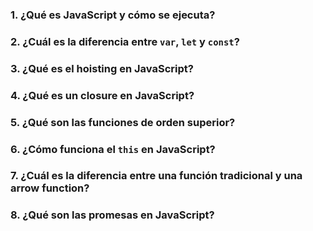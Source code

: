 ### 1\. **¿Qué es JavaScript y cómo se ejecuta?**
### 2\. **¿Cuál es la diferencia entre `var`, `let` y `const`?**
### 3\. **¿Qué es el hoisting en JavaScript?**
### 4\. **¿Qué es un closure en JavaScript?**
### 5\. **¿Qué son las funciones de orden superior?**
### 6\. **¿Cómo funciona el `this` en JavaScript?**
### 7\. **¿Cuál es la diferencia entre una función tradicional y una arrow function?**
### 8\. **¿Qué son las promesas en JavaScript?**
